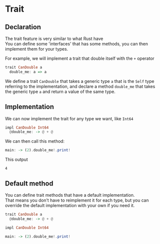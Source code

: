 # Trait

## Declaration

The trait feature is very similar to what Rust have  
You can define some 'interfaces' that has some methods, you can then implement them for your types.

For example, we will implement a trait that double itself with the `+` operator

```haskell
trait CanDouble a
  double_me: a => a
```

We define a trait `CanDouble` that takes a generic type `a` that is the `Self` type referring to the implementation, and declare a method `double_me` that takes the generic type `a` and return a value of the same type.

## Implementation

We can now implement the trait for any type we want, like `Int64`

```haskell
impl CanDouble Int64
  @double_me: -> @ + @
```

We can then call this method:

```haskell
main: -> (2).double_me!.print!
```

This output
```
4
```

## Default method

You can define trait methods that have a default implementation.  
That means you don't have to reimplement it for each type, but you can override the default implementation with your own if you need it.

```haskell
trait CanDouble a
  @double_me: -> @ + @

impl CanDouble Int64

main: -> (2).double_me!.print!
```

